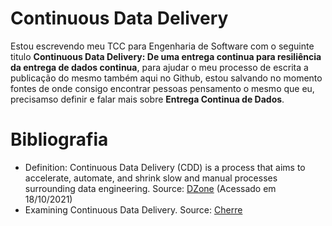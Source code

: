 # Continuous Data Delivery

Estou escrevendo meu TCC para Engenharia de Software com o seguinte titulo **Continuous Data Delivery: De uma entrega continua para resiliência da entrega de dados continua**, para ajudar o meu processo de escrita a publicação do mesmo também aqui no Github, estou salvando no momento fontes de onde consigo encontrar pessoas pensamento o mesmo que eu, precisamso definir e falar mais sobre **Entrega Continua de Dados**.



# Bibliografia 

- Definition: Continuous Data Delivery (CDD) is a process that aims to accelerate, automate, and shrink slow and manual processes surrounding data engineering.
Source: [DZone](https://dzone.com/articles/from-continuous-delivery-to-continuous-data-delive) (Acessado em 18/10/2021)
- Examining Continuous Data Delivery. Source: [Cherre](https://blog.cherre.com/2020/12/14/examining-continuous-data-delivery/)
